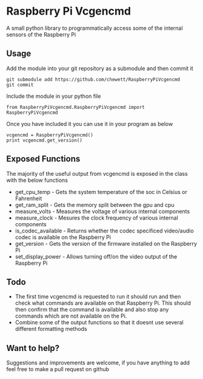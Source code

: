 Raspberry Pi Vcgencmd
=============================

A small python library to programmatically access some of the internal
sensors of the Raspberry Pi

## Usage

Add the module into your git repository as a submodule and then commit it

```
git submodule add https://github.com/chewett/RaspberryPiVcgencmd
git commit
```

Include the module in your python file

`from RaspberryPiVcgencmd.RaspberryPiVcgencmd import RaspberryPiVcgencmd`

Once you have included it you can use it in your program as below

```
vcgencmd = RaspberryPiVcgencmd()
print vcgencmd.get_version()
```

## Exposed Functions

The majority of the useful output from vcgencmd is exposed in the class with the below functions

* get_cpu_temp - Gets the system temperature of the soc in Celsius or Fahrenheit
* get_ram_split - Gets the memory split between the gpu and cpu
* measure_volts - Measures the voltage of various internal components
* measure_clock - Mesures the clock frequency of various internal components
* is_codec_available - Returns whether the codec specificed video/audio codec is available on the Raspberry Pi
* get_version - Gets the version of the firmware installed on the Raspberry Pi
* set_display_power - Allows turning off/on the video output of the Raspberry Pi

## Todo

* The first time vcgencmd is requested to run it should run
and then check what commands are available on that Raspberry Pi.
This should then confirm that the command is available and also
stop any commands which are not available on the Pi.
* Combine some of the output functions so that it doesnt use several
different formatting methods

## Want to help?

Suggestions and improvements are welcome, if you have anything to add
feel free to make a pull request on github
